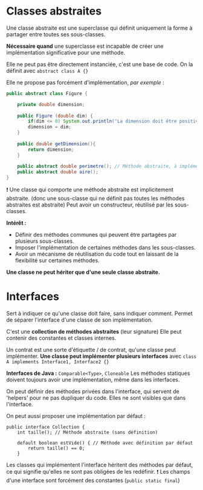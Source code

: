 Classes abstraites
==========================

Une classe abstraite est une superclasse qui définit uniquement la forme à partager entre toutes ses sous-classes.

**Nécessaire quand** une superclasse est incapable de créer une implémentation significative pour une méthode.


Elle ne peut pas être directement instanciée, c'est une base de code.
On la définit avec ``abstract class A {}``

Elle ne propose pas forcément d'implémentation, _par exemple_ :
```java
public abstract class Figure {

    private double dimension;
    
    public Figure (double dim) {
        if(dim <= 0) System.out.println("La dimension doit être positive.");
        dimension = dim;
    }
    
    public double getDimension(){
        return dimension;
    }
    
    public abstract double perimetre(); // Méthode abstraite, à implémenter dans les classes dérivées
    public abstract double aire();
}
```

❗ Une classe qui comporte une méthode abstraite est implicitement abstraite. (donc une sous-classe qui ne définit pas toutes les méthodes abstraites est abstraite)
Peut avoir un constructeur, réutilisé par les sous-classes.

**Intérêt :**
- Définir des méthodes communes qui peuvent être partagées par plusieurs sous-classes.
- Imposer l'implémentation de certaines méthodes dans les sous-classes.
- Avoir un mécanisme de réutilisation du code tout en laissant de la flexibilité sur certaines méthodes.


**Une classe ne peut hériter que d'une seule classe abstraite.**


Interfaces
=====

Sert à indiquer ce qu'une classe doit faire, sans indiquer comment.
Permet de séparer l'interface d'une classe de son implémentation.

C'est une **collection de méthodes abstraites** (leur signature)
Elle peut contenir des constantes et classes internes.

Un contrat est une sorte d'étiquette / de contrat, qu'une classe peut implémenter.
**Une classe peut implémenter plusieurs interfaces** avec ``class A implements Interface1, Interface2 {}``

**Interfaces de Java :** ``Comparable<Type>``, ``Cloneable``
Les méthodes statiques doivent toujours avoir une implémentation, même dans les interfaces.

On peut définir des méthodes privées dans l'interface, qui servent de 'helpers' pour ne pas dupliquer du code. Elles ne sont visibles que dans l'interface.

On peut aussi proposer une implémentation par défaut :
```
public interface Collection {
    int taille(); // Méthode abstraite (sans définition)

    default boolean estVide() { // Méthode avec définition par défaut
        return taille() == 0;
    }
```

Les classes qui implémentent l'interface héritent des méthodes par défaut, ce qui signifie qu'elles ne sont pas obligées de les redéfinir.
❗ Les champs d'une interface sont forcément des constantes (``public static final``)
